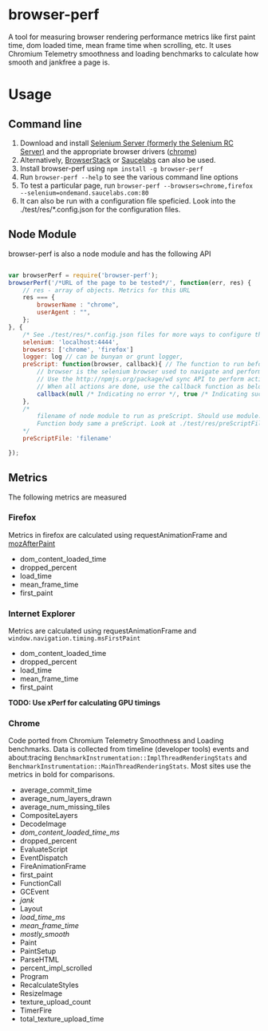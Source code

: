 # browser-perf

A tool for measuring browser rendering performance metrics like first paint time, dom loaded time, mean frame time when scrolling, etc. 
It uses Chromium Telemetry smoothness and loading benchmarks to calculate how smooth and jankfree a page is. 

# Usage

## Command line

1. Download and install [Selenium Server (formerly the Selenium RC Server)](http://www.seleniumhq.org/download/) and the appropriate browser drivers ([chrome](http://chromedriver.storage.googleapis.com/index.html))
2. Alternatively, [BrowserStack](http://browserstack.com/) or [Saucelabs](http://saucelabs.com/) can also be used. 
3. Install browser-perf using `npm install -g browser-perf`
3. Run `browser-perf --help` to see the various command line options
4. To test a particular page, run `browser-perf --browsers=chrome,firefox --selenium=ondemand.saucelabs.com:80`
5. It can also be run with a configuration file speficied. Look into the ./test/res/*.config.json for the configuration files. 

## Node Module

browser-perf is also a node module and has the following API

```javascript

var browserPerf = require('browser-perf');
browserPerf('/*URL of the page to be tested*/', function(err, res) {
	// res - array of objects. Metrics for this URL
	res === {
		browserName : "chrome",
		userAgent : "",
	};
}, {
	/* See ./test/res/*.config.json files for more ways to configure this */
	selenium: 'localhost:4444',
	browsers: ['chrome', 'firefox']
	logger: log // can be bunyan or grunt logger,
	preScript: function(browser, callback){ // The function to run before the tests
		// browser is the selenium browser used to navigate and perform actions on the page
		// Use the http://npmjs.org/package/wd sync API to perform actions on the web page
		// When all actions are done, use the callback function as below to indicate success
		callback(null /* Indicating no error */, true /* Indicating success*/);
	}, 
	/* 
		filename of node module to run as preScript. Should use module.exports = funtion(browser, callback){} 
		Function body same a preScript. Look at ./test/res/preScriptFile.js for an example
	*/
	preScriptFile: 'filename' 

});
```


## Metrics
The following metrics are measured 

### Firefox
Metrics in firefox are calculated using requestAnimationFrame and [mozAfterPaint](https://developer.mozilla.org/en-US/docs/Web/Reference/Events/MozAfterPaint)

 - dom_content_loaded_time
 - dropped_percent
 - load_time
 - mean_frame_time
 - first_paint

### Internet Explorer
Metrics are calculated using requestAnimationFrame and `window.navigation.timing.msFirstPaint`
 - dom_content_loaded_time
 - dropped_percent
 - load_time
 - mean_frame_time
 - first_paint

__TODO: Use xPerf for calculating GPU timings__


### Chrome
Code ported from Chromium Telemetry Smoothness and Loading benchmarks. Data is collected from timeline (developer tools) events and about:tracing `BenchmarkInstrumentation::ImplThreadRenderingStats` and `BenchmarkInstrumentation::MainThreadRenderingStats`. Most sites use the metrics in bold for comparisons. 

 - average_commit_time
 - average_num_layers_drawn
 - average_num_missing_tiles
 - CompositeLayers
 - DecodeImage
 - *dom_content_loaded_time_ms*
 - dropped_percent
 - EvaluateScript
 - EventDispatch
 - FireAnimationFrame
 - first_paint
 - FunctionCall
 - GCEvent
 - *jank*
 - Layout
 - *load_time_ms*
 - *mean_frame_time*
 - *mostly_smooth*
 - Paint
 - PaintSetup
 - ParseHTML
 - percent_impl_scrolled
 - Program
 - RecalculateStyles
 - ResizeImage
 - texture_upload_count
 - TimerFire
 - total_texture_upload_time

